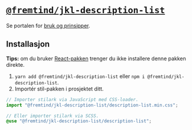 # [`@fremtind/jkl-description-list`](https://jokul.fremtind.no/komponenter/descriptionlist)

Se portalen for [bruk og prinsipper](https://jokul.fremtind.no/komponenter/descriptionlist).

## Installasjon

**Tips:** om du bruker [React-pakken](../description-list-react/) trenger du ikke installere denne pakken direkte.

1. `yarn add @fremtind/jkl-description-list` eller `npm i @fremtind/jkl-description-list`.
2. Importér stil-pakken i prosjektet ditt.

```js
// Importer stilark via JavaScript med CSS-loader.
import "@fremtind/jkl-description-list/description-list.min.css";
```

```scss
// Eller importer stilark via SCSS.
@use "@fremtind/jkl-description-list/description-list";
```
